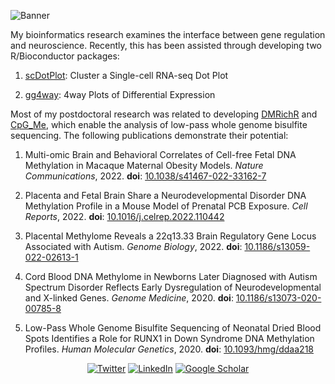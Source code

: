 ![Banner](https://pbs.twimg.com/profile_banners/1419589106/1589310562/1500x500)

My bioinformatics research examines the interface between gene regulation and neuroscience. Recently, this has been assisted through developing two R/Bioconductor packages:

1) [scDotPlot](https://doi.org/10.18129/B9.bioc.scDotPlot): Cluster a Single-cell RNA-seq Dot Plot
   
3) [gg4way](https://doi.org/10.18129/B9.bioc.gg4way): 4way Plots of Differential Expression

Most of my postdoctoral research was related to developing [DMRichR](https://github.com/ben-laufer/DMRichR) and [CpG_Me](https://github.com/ben-laufer/CpG_Me), which enable the analysis of low-pass whole genome bisulfite sequencing. 
The following publications demonstrate their potential: 

1) Multi-omic Brain and Behavioral Correlates of Cell-free Fetal DNA Methylation in Macaque Maternal Obesity Models. *Nature Communications*, 2022. **doi**: [10.1038/s41467-022-33162-7](https://doi.org/10.1038/s41467-022-33162-7)

2) Placenta and Fetal Brain Share a Neurodevelopmental Disorder DNA Methylation Profile in a Mouse Model of Prenatal PCB Exposure. *Cell Reports*, 2022. **doi**: [10.1016/j.celrep.2022.110442](https://doi.org/10.1016/j.celrep.2022.110442) 

3) Placental Methylome Reveals a 22q13.33 Brain Regulatory Gene Locus Associated with Autism. *Genome Biology*, 2022. **doi**: [10.1186/s13059-022-02613-1](https://doi.org/10.1186/s13059-022-02613-1)

4) Cord Blood DNA Methylome in Newborns Later Diagnosed with Autism Spectrum Disorder Reflects Early Dysregulation of Neurodevelopmental and X-linked Genes. *Genome Medicine*, 2020. **doi**: [10.1186/s13073-020-00785-8](https://doi.org/10.1186/s13073-020-00785-8)

5) Low-Pass Whole Genome Bisulfite Sequencing of Neonatal Dried Blood Spots Identifies a Role for RUNX1 in Down Syndrome DNA Methylation Profiles. *Human Molecular Genetics*, 2020. **doi**: [10.1093/hmg/ddaa218](https://doi.org/10.1093/hmg/ddaa218)
  
 <p align="center">
  <a href="https://twitter.com/laufer_ben"><img src="https://img.shields.io/twitter/follow/laufer_ben?style=social" alt="Twitter"></a>
  <a href="https://www.linkedin.com/in/ben-laufer-539a496a/"><img src="https://img.shields.io/badge/LinkedIn--_.svg?style=social&logo=linkedin" alt="LinkedIn"></a>
  <a href="https://scholar.google.ca/citations?user=R8_n7dgAAAAJ&hl=en"><img src="https://img.shields.io/badge/Google%20Scholar-Profile-lightgrey?logo=google" alt="Google Scholar"></a>
</p>
